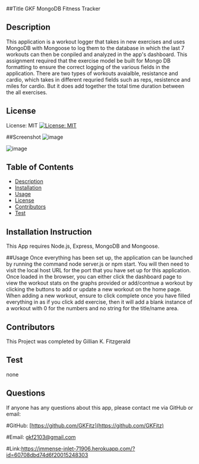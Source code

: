 ##Title 
GKF MongoDB Fitness Tracker

## Description
This application is a  workout logger that takes in new exercises and uses MongoDB with Mongoose to log them to the database in which the last 7 workouts can then be conpiled and analyzed in the app's dashboard. This assignment required that the exercise model be built for Mongo DB formatting to ensure the correct logging of the various fields in the application. There are two types of workouts avaialble, resistance and cardio, which takes in different requried fields such as reps, resistence and miles for cardio. But it does add together the total time duration between the all exercises.


## License
 License: MIT
[![License: MIT](https://img.shields.io/badge/License-MIT-yellow.svg)](https://opensource.org/licenses/MIT)

##Screenshot
![image](https://user-images.githubusercontent.com/73301331/114220346-df17da00-9939-11eb-848a-3f42e8ca1e70.png)

![image](https://user-images.githubusercontent.com/73301331/114220372-ea6b0580-9939-11eb-94fc-cf4a88c868bc.png)


## Table of Contents
* [Description](#Description)
* [Installation](#Installation)
* [Usage](#Usage)
* [License](#License)
* [Contributors](#Contributors)
* [Test](#Test)


## Installation Instruction
This App requires Node.js, Express, MongoDB and Mongoose.

##Usage 
Once everything has been set up, the application can be launched by running the command node server.js or npm start. You will then need to visit the local host URL for the port that you have set up for this application. Once loaded in the browser, you can either click the dashboard page to view the workout stats on the graphs provided or add/contnue a workout by clicking the buttons to add or update a new workout on the home page. When adding a new workout, ensure to click complete once you have filled everything in as if you click add exercise, then it will add a blank instance of a workout with 0 for the numbers and no string for the title/name area.


## Contributors
This Project was completed by Gillian K. Fitzgerald

## Test
none

## Questions
If anyone has any questions about this app, please contact me via GitHub or email:

#GitHub: [https://github.com/GKFitz](https://github.com/GKFitz)

#Email: [gkf2103@gmail.com](gkf2103@gmail.com)

#Link:https://immense-inlet-71906.herokuapp.com/?id=60708dbd74d6f20015248303
